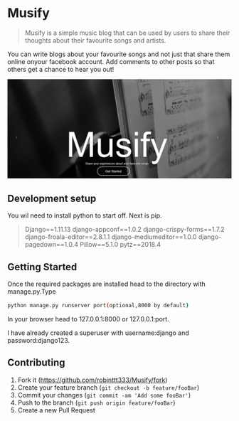 # Musify
> Musify is a simple music blog that can be used by users to share their thoughts about their favourite songs and artists. 

You can write blogs about your favourite songs and not just that share them online onyour facebook account.
Add comments to other posts so that others get a chance to hear you out!

![Musify homepage](https://github.com/robinttt333/Musify/blob/master/Capture.PNG)

## Development setup

You wil need to install python to start off.
Next is pip.

>Django==1.11.13
>django-appconf==1.0.2
>django-crispy-forms==1.7.2
>django-froala-editor==2.8.1.1
>django-mediumeditor==1.0.0
>django-pagedown==1.0.4
>Pillow==5.1.0
>pytz==2018.4

## Getting Started

Once the required packages are installed head to the directory with manage.py.Type

```sh
python manage.py runserver port(optional,8000 by default)
```
In your browser head to 127.0.0.1:8000 or 127.0.0.1:port.

I have already created a superuser with username:django and password:django123.

## Contributing

1. Fork it (<https://github.com/robinttt333/Musify/fork>)
2. Create your feature branch (`git checkout -b feature/fooBar`)
3. Commit your changes (`git commit -am 'Add some fooBar'`)
4. Push to the branch (`git push origin feature/fooBar`)
5. Create a new Pull Request

